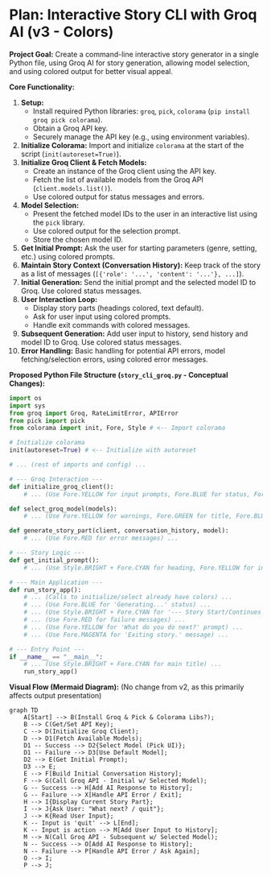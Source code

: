 # Plan: Interactive Story CLI with Groq AI (v3 - Colors)

**Project Goal:** Create a command-line interactive story generator in a single Python file, using Groq AI for story generation, allowing model selection, and using colored output for better visual appeal.

**Core Functionality:**

1.  **Setup:**
    *   Install required Python libraries: `groq`, `pick`, `colorama` (`pip install groq pick colorama`).
    *   Obtain a Groq API key.
    *   Securely manage the API key (e.g., using environment variables).
2.  **Initialize Colorama:** Import and initialize `colorama` at the start of the script (`init(autoreset=True)`).
3.  **Initialize Groq Client & Fetch Models:**
    *   Create an instance of the Groq client using the API key.
    *   Fetch the list of available models from the Groq API (`client.models.list()`).
    *   Use colored output for status messages and errors.
4.  **Model Selection:**
    *   Present the fetched model IDs to the user in an interactive list using the `pick` library.
    *   Use colored output for the selection prompt.
    *   Store the chosen model ID.
5.  **Get Initial Prompt:** Ask the user for starting parameters (genre, setting, etc.) using colored prompts.
6.  **Maintain Story Context (Conversation History):** Keep track of the story as a list of messages (`[{'role': '...', 'content': '...'}, ...]`).
7.  **Initial Generation:** Send the initial prompt and the selected model ID to Groq. Use colored status messages.
8.  **User Interaction Loop:**
    *   Display story parts (headings colored, text default).
    *   Ask for user input using colored prompts.
    *   Handle exit commands with colored messages.
9.  **Subsequent Generation:** Add user input to history, send history and model ID to Groq. Use colored status messages.
10. **Error Handling:** Basic handling for potential API errors, model fetching/selection errors, using colored error messages.

**Proposed Python File Structure (`story_cli_groq.py` - Conceptual Changes):**

```python
import os
import sys
from groq import Groq, RateLimitError, APIError
from pick import pick
from colorama import init, Fore, Style # <-- Import colorama

# Initialize colorama
init(autoreset=True) # <-- Initialize with autoreset

# ... (rest of imports and config) ...

# --- Groq Interaction ---
def initialize_groq_client():
    # ... (Use Fore.YELLOW for input prompts, Fore.BLUE for status, Fore.RED for errors) ...

def select_groq_model(models):
    # ... (Use Fore.YELLOW for warnings, Fore.GREEN for title, Fore.BLUE for status, Fore.RED for errors) ...

def generate_story_part(client, conversation_history, model):
    # ... (Use Fore.RED for error messages) ...

# --- Story Logic ---
def get_initial_prompt():
    # ... (Use Style.BRIGHT + Fore.CYAN for heading, Fore.YELLOW for input prompts) ...

# --- Main Application ---
def run_story_app():
    # ... (Calls to initialize/select already have colors) ...
    # ... (Use Fore.BLUE for 'Generating...' status) ...
    # ... (Use Style.BRIGHT + Fore.CYAN for '--- Story Start/Continues ---' headings) ...
    # ... (Use Fore.RED for failure messages) ...
    # ... (Use Fore.YELLOW for 'What do you do next?' prompt) ...
    # ... (Use Fore.MAGENTA for 'Exiting story.' message) ...

# --- Entry Point ---
if __name__ == "__main__":
    # ... (Use Style.BRIGHT + Fore.CYAN for main title) ...
    run_story_app()
```

**Visual Flow (Mermaid Diagram):** (No change from v2, as this primarily affects output presentation)

```mermaid
graph TD
    A[Start] --> B(Install Groq & Pick & Colorama Libs?);
    B --> C(Get/Set API Key);
    C --> D(Initialize Groq Client);
    D --> D1(Fetch Available Models);
    D1 -- Success --> D2{Select Model (Pick UI)};
    D1 -- Failure --> D3[Use Default Model];
    D2 --> E(Get Initial Prompt);
    D3 --> E;
    E --> F[Build Initial Conversation History];
    F --> G(Call Groq API - Initial w/ Selected Model);
    G -- Success --> H[Add AI Response to History];
    G -- Failure --> X[Handle API Error / Exit];
    H --> I{Display Current Story Part};
    I --> J{Ask User: "What next? / quit"};
    J --> K{Read User Input};
    K -- Input is 'quit' --> L[End];
    K -- Input is action --> M[Add User Input to History];
    M --> N(Call Groq API - Subsequent w/ Selected Model);
    N -- Success --> O[Add AI Response to History];
    N -- Failure --> P[Handle API Error / Ask Again];
    O --> I;
    P --> J;